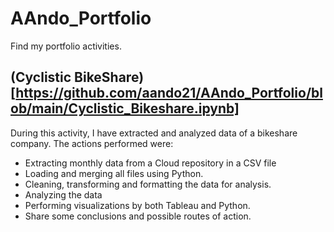# AAndo_Portfolio
Find my portfolio activities.

## (Cyclistic BikeShare)[https://github.com/aando21/AAndo_Portfolio/blob/main/Cyclistic_Bikeshare.ipynb]

During this activity, I have extracted and analyzed data of a bikeshare company. The actions performed were:
- Extracting monthly data from a Cloud repository in a CSV file
- Loading and merging all files using Python. 
- Cleaning, transforming and formatting the data for analysis. 
- Analyzing the data
- Performing visualizations by both Tableau and Python.
- Share some conclusions and possible routes of action.
